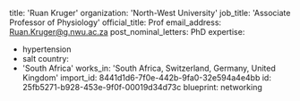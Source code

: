 title: 'Ruan Kruger'
organization: 'North-West University'
job_title: 'Associate Professor of Physiology'
official_title: Prof
email_address: Ruan.Kruger@g.nwu.ac.za
post_nominal_letters: PhD
expertise:
  - hypertension
  - salt
country:
  - 'South Africa'
works_in: 'South Africa, Switzerland, Germany, United Kingdom'
import_id: 8441d1d6-7f0e-442b-9fa0-32e594a4e4bb
id: 25fb5271-b928-453e-9f0f-00019d34d73c
blueprint: networking
